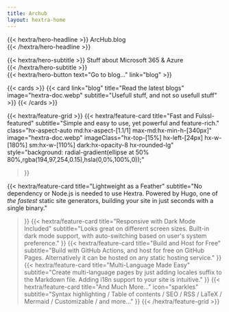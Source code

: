 ```yaml
---
title: Archub
layout: hextra-home
---
```

{{< hextra/hero-headline >}}
 ArcHub.blog&nbsp;<br class="sm:hx-block hx-hidden" />
{{< /hextra/hero-headline >}}
</div>

<div class="hx-mb-12">
{{< hextra/hero-subtitle >}}
  Stuff about Microsoft 365 & Azure&nbsp;<br class="sm:hx-block hx-hidden" />
{{< /hextra/hero-subtitle >}}
</div>

<div class="hx-mb-6">
{{< hextra/hero-button text="Go to blog..." link="blog" >}}
</div>

<div class="hx-mt-6"></div>

{{< cards >}}
    {{< card link="blog" title="Read the latest blogs" image="hextra-doc.webp" subtitle="Usefull stuff, and not so usefull stuff" >}}
  {{< /cards >}}

{{< hextra/feature-grid >}}
  {{< hextra/feature-card
    title="Fast and Fulssl-featured"
    subtitle="Simple and easy to use, yet powerful and feature-rich."
    class="hx-aspect-auto md:hx-aspect-[1.1/1] max-md:hx-min-h-[340px]"
    image="hextra-doc.webp"
    imageClass="hx-top-[15%] hx-left-[24px] hx-w-[180%] sm:hx-w-[110%] dark:hx-opacity-8 hx-rounded-lg"
    style="background: radial-gradient(ellipse at 50% 80%,rgba(194,97,254,0.15),hsla(0,0%,100%,0));"
    
  >}}


  
  {{< hextra/feature-card
    title="Lightweight as a Feather"
    subtitle="No dependency or Node.js is needed to use Hextra. Powered by Hugo, one of *the fastest* static site generators, building your site in just seconds with a single binary."
  >}}
  {{< hextra/feature-card
    title="Responsive with Dark Mode Included"
    subtitle="Looks great on different screen sizes. Built-in dark mode support, with auto-switching based on user's system preference."
  >}}
  {{< hextra/feature-card
    title="Build and Host for Free"
    subtitle="Build with GitHub Actions, and host for free on GitHub Pages. Alternatively it can be hosted on any static hosting service."
  >}}
  {{< hextra/feature-card
    title="Multi-Language Made Easy"
    subtitle="Create multi-language pages by just adding locales suffix to the Markdown file. Adding i18n support to your site is intuitive."
  >}}
  {{< hextra/feature-card
    title="And Much More..."
    icon="sparkles"
    subtitle="Syntax highlighting / Table of contents / SEO / RSS / LaTeX / Mermaid / Customizable / and more..."
  >}}
{{< /hextra/feature-grid >}}

